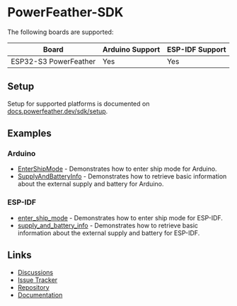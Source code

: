 # PowerFeather-SDK

The following boards are supported:

| Board                 | Arduino Support | ESP-IDF Support   |
|-----------------------|-----------------|-------------------|
| ESP32-S3 PowerFeather | Yes             | Yes               |

## Setup

Setup for supported platforms is documented on [docs.powerfeather.dev/sdk/setup](https://docs.powerfeather.dev/sdk/setup).

## Examples

### Arduino

- [EnterShipMode](https://github.com/PowerFeather/powerfeather-sdk/tree/main/examples/EnterShipMode) - Demonstrates how to enter ship mode for Arduino.
- [SupplyAndBatteryInfo](https://github.com/PowerFeather/powerfeather-sdk/tree/main/examples/SupplyAndBatteryInfo) - Demonstrates how to retrieve basic information about the external supply and battery for Arduino.

### ESP-IDF

- [enter_ship_mode](https://github.com/PowerFeather/powerfeather-sdk/tree/main/examples/enter_ship_mode) - Demonstrates how to enter ship mode for ESP-IDF.
- [supply_and_battery_info](https://github.com/PowerFeather/powerfeather-sdk/tree/main/examples/supply_and_battery_info) - Demonstrates how to retrieve basic information about the external supply and battery for ESP-IDF.


## Links

- [Discussions](https://forum.powerfeather.dev/t/firmware-sdk)
- [Issue Tracker](https://github.com/PowerFeather/powerfeather-sdk/issues)
- [Repository](https://github.com/PowerFeather/powerfeather-sdk.git)
- [Documentation](https://docs.powerfeather.dev/category/sdk)
